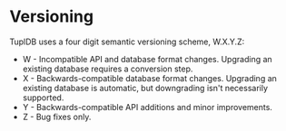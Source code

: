 Versioning
==========

TuplDB uses a four digit semantic versioning scheme, W.X.Y.Z:

* W - Incompatible API and database format changes. Upgrading an existing database requires a conversion step.
* X - Backwards-compatible database format changes. Upgrading an existing database is automatic, but downgrading isn't necessarily supported.
* Y - Backwards-compatible API additions and minor improvements.
* Z - Bug fixes only.


